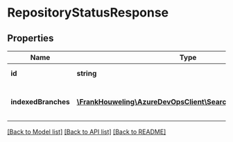 # RepositoryStatusResponse

## Properties
Name | Type | Description | Notes
------------ | ------------- | ------------- | -------------
**id** | **string** | Repository Id. | [optional] 
**indexedBranches** | [**\FrankHouweling\AzureDevOpsClient\Search\Model\BranchInfo[]**](BranchInfo.md) | List of Indexed branches info. | [optional] 

[[Back to Model list]](../README.md#documentation-for-models) [[Back to API list]](../README.md#documentation-for-api-endpoints) [[Back to README]](../README.md)


